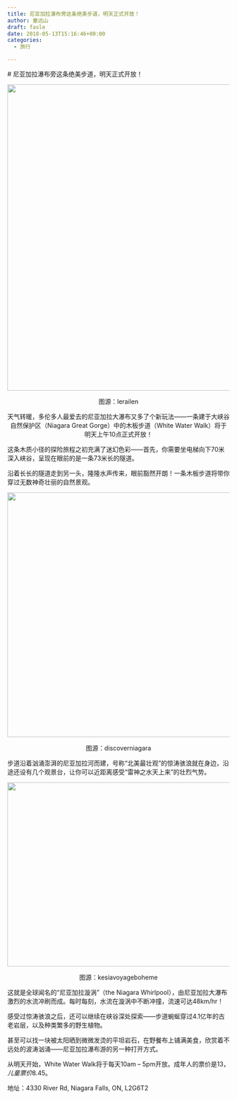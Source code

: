 ```yaml
---
title: 尼亚加拉瀑布旁这条绝美步道，明天正式开放！
author: 童远山
draft: fasle
date: 2018-05-13T15:16:46+00:00
categories:
  - 旅行

---
```

\# 尼亚加拉瀑布旁这条绝美步道，明天正式开放！

<img decoding="async" loading="lazy" class="size-full wp-image-1525 aligncenter" src="http://52sask.com/img/post/%E5%A4%A7%E7%80%91%E5%B8%83%E6%AD%A5%E8%A1%8C%E9%81%931.jpeg" alt="" width="554" height="692" /> 

<p style="text-align: center;">
  图源：lerailen
</p>

<p style="text-align: center;">
  天气转暖，多伦多人最爱去的尼亚加拉大瀑布又多了个新玩法——一条建于大峡谷自然保护区（Niagara Great Gorge）中的木板步道（White Water Walk）将于明天上午10点正式开放！
</p>

这条木质小径的探险旅程之初充满了迷幻色彩——首先，你需要坐电梯向下70米深入峡谷，呈现在眼前的是一条73米长的隧道。

沿着长长的隧道走到另一头，隆隆水声传来，眼前豁然开朗！一条木板步道将带你穿过无数神奇壮丽的自然景观。

<img decoding="async" loading="lazy" class="aligncenter size-full" src="https://ysgl.b-cdn.net/post/2018/0513/%E5%A4%A7%E7%80%91%E5%B8%83%E6%AD%A5%E8%A1%8C%E9%81%932.jpeg" width="554" height="553" /> 

<p style="text-align: center;">
  图源：discoverniagara
</p>

步道沿着汹涌澎湃的尼亚加拉河而建，号称“北美最壮观”的惊涛骇浪就在身边，沿途还设有几个观景台，让你可以近距离感受“雷神之水天上来”的壮烈气势。

<img decoding="async" loading="lazy" class="aligncenter size-full" src="https://ysgl.b-cdn.net/post/2018/0513/%E5%A4%A7%E7%80%91%E5%B8%83%E6%AD%A5%E8%A1%8C%E9%81%933.jpeg" width="555" height="416" /> 

<p style="text-align: center;">
  图源：kesiavoyageboheme
</p>

这就是全球闻名的“尼亚加拉漩涡”（the Niagara Whirlpool），由尼亚加拉大瀑布激烈的水流冲刷而成。每时每刻，水流在漩涡中不断冲撞，流速可达48km/hr！

感受过惊涛骇浪之后，还可以继续在峡谷深处探索——步道蜿蜒穿过4.1亿年的古老岩层，以及种类繁多的野生植物。

甚至可以找一块被太阳晒到微微发烫的平坦岩石，在野餐布上铺满美食，欣赏着不远处的波涛汹涌——尼亚加拉瀑布游的另一种打开方式。

从明天开始，White Water Walk将于每天10am &#8211; 5pm开放。成年人的票价是$13，儿童票价$8.45。

地址：4330 River Rd, Niagara Falls, ON, L2G6T2